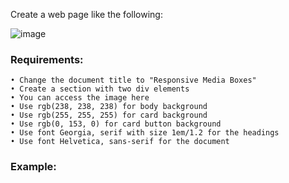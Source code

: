 Create a web page like the following:

![image](https://github.com/nsinorov/SoftUniMainPath/assets/45227327/5c841cf5-b3f5-401c-990d-ba1f0f022c51)


### Requirements:

    • Change the document title to "Responsive Media Boxes"
    • Create a section with two div elements
    • You can access the image here
    • Use rgb(238, 238, 238) for body background
    • Use rgb(255, 255, 255) for card background
    • Use rgb(0, 153, 0) for card button background
    • Use font Georgia, serif with size 1em/1.2 for the headings
    • Use font Helvetica, sans-serif for the document

### Example:

